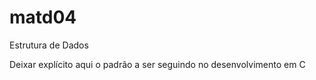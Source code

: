 matd04
======

Estrutura de Dados

Deixar explícito aqui o padrão a ser seguindo no desenvolvimento em C
